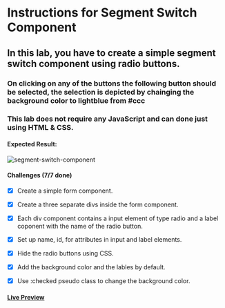 # Instructions for Segment Switch Component

## In this lab, you have to create a simple segment switch component using radio buttons.

### On clicking on any of the buttons the following button should be selected, the selection is depicted by chainging the background color to lightblue from #ccc

### This lab does not require any JavaScript and can done just using HTML & CSS.

#### Expected Result:

![segment-switch-component](https://github.com/selimbiber/30Day30Project-HTML5-CSS3-Challenges/assets/117529414/95452cb1-bf1b-4c02-8c44-2bc9653f2cb8)

#### Challenges (7/7 done)

- [x] Create a simple form component.
  
- [x] Create a three separate divs inside the form component.

- [x] Each div component contains a input element of type radio and a label coponent with the name of the radio button.

- [x] Set up name, id, for attributes in input and label elements.

- [x] Hide the radio buttons using CSS.

- [x] Add the background color and the lables by default.

- [x] Use :checked pseudo class to change the background color.

#### [Live Preview](https://htmlpreview.github.io/?https://github.com/selimbiber/30Day30Project-HTML5-CSS3-Challenges/blob/main/Day11-segment-switch-component/index.html)
